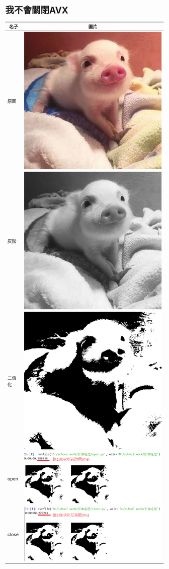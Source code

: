 # 我不會關閉AVX

名子 | 圖片
------------ | -------------
原圖 | ![GitHub Logo](/pig.jpg)
灰階 | ![GitHub Logo](/pig_gray.jpg)
二值化 | ![GitHub Logo](/pig_threshold.jpg)
open | ![GitHub Logo](/opening.PNG)
close | ![GitHub Logo](/close.PNG)
